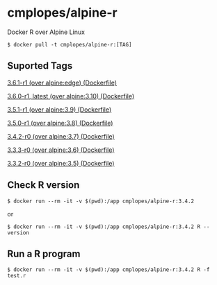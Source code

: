 # cmplopes/alpine-r
Docker R over Alpine Linux

```
$ docker pull -t cmplopes/alpine-r:[TAG]
```

## Suported Tags

[3.6.1-r1 (over alpine:edge) (Dockerfile)](https://github.com/cmplopes/alpine-r/blob/master/3.6.1/Dockerfile)

[3.6.0-r1, latest (over alpine:3.10) (Dockerfile)](https://github.com/cmplopes/alpine-r/blob/master/3.6.0/Dockerfile)

[3.5.1-r1 (over alpine:3.9) (Dockerfile)](https://github.com/cmplopes/alpine-r/blob/master/3.5.1/Dockerfile)

[3.5.0-r1 (over alpine:3.8) (Dockerfile)](https://github.com/cmplopes/alpine-r/blob/master/3.5.0/Dockerfile)

[3.4.2-r0 (over alpine:3.7) (Dockerfile)](https://github.com/cmplopes/alpine-r/blob/master/3.4.2/Dockerfile)

[3.3.3-r0 (over alpine:3.6) (Dockerfile)](https://github.com/cmplopes/alpine-r/blob/master/3.3.3/Dockerfile)

[3.3.2-r0 (over alpine:3.5) (Dockerfile)](https://github.com/cmplopes/alpine-r/blob/master/3.3.2/Dockerfile)


## Check R version
```
$ docker run --rm -it -v $(pwd):/app cmplopes/alpine-r:3.4.2
```
or
```
$ docker run --rm -it -v $(pwd):/app cmplopes/alpine-r:3.4.2 R --version
```
 
## Run a R program
```
$ docker run --rm -it -v $(pwd):/app cmplopes/alpine-r:3.4.2 R -f test.r
```
